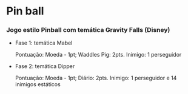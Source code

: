 # Pin ball
### Jogo estilo Pinball com temática Gravity Falls (Disney)

- Fase 1: temática Mabel
  
  Pontuação: Moeda - 1pt; Waddles Pig: 2pts.
  Inimigo: 1 perseguidor
- Fase 2: temática Dipper
  
  Pontuação: Moeda - 1pt; Diário: 2pts.
  Inimigo: 1 perseguidor e 14 inimigos estáticos
